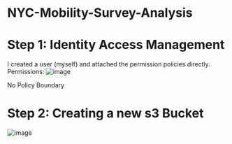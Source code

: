 # NYC-Mobility-Survey-Analysis
# Step 1: Identity Access Management
I created a user (myself) and attached the permission policies directly.
Permissions:
![image](https://github.com/Tyriek-cloud/NYC-Mobility-Survey-Analysis/assets/62261407/9071ef6a-e1c8-45ac-a19d-39de53cf5ac4)

No Policy Boundary

# Step 2: Creating a new s3 Bucket
![image](https://github.com/Tyriek-cloud/NYC-Mobility-Survey-Analysis/assets/62261407/d73313d1-b268-4074-9990-0a77a5ffe6da)

